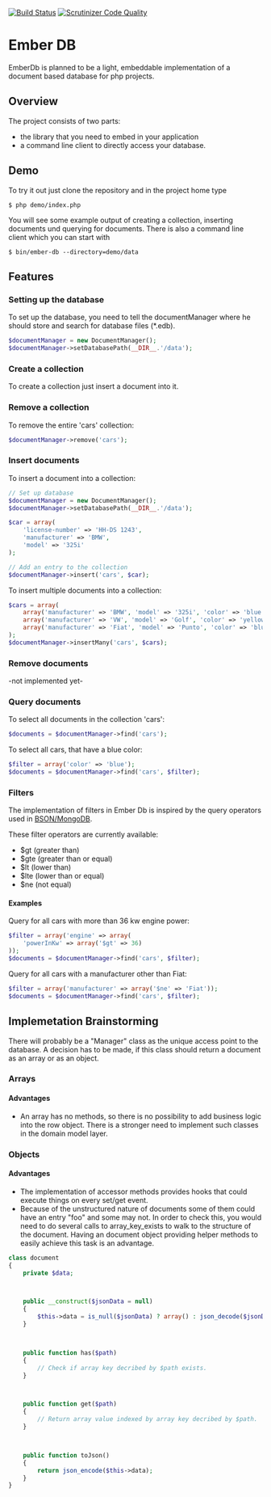 [![Build Status](https://scrutinizer-ci.com/g/alexanderduring/php-ember-db/badges/build.png?b=master)](https://scrutinizer-ci.com/g/alexanderduring/php-ember-db/build-status/master) [![Scrutinizer Code Quality](https://scrutinizer-ci.com/g/alexanderduring/php-ember-db/badges/quality-score.png?b=master)](https://scrutinizer-ci.com/g/alexanderduring/php-ember-db/?branch=master)

# Ember DB


EmberDb is planned to be a light, embeddable implementation of a document based database
for php projects. 

## Overview

The project consists of two parts:

- the library that you need to embed in your application
- a command line client to directly access your database.

## Demo

To try it out just clone the repository and in the project home type

```
$ php demo/index.php
```

You will see some example output of creating a collection, inserting documents und querying for documents.
There is also a command line client which you can start with

```
$ bin/ember-db --directory=demo/data
```

## Features

### Setting up the database

To set up the database, you need to tell the documentManager where he should store and search for database files (*.edb).

```php
$documentManager = new DocumentManager();
$documentManager->setDatabasePath(__DIR__.'/data');
```

### Create a collection

To create a collection just insert a document into it.

### Remove a collection

To remove the entire 'cars' collection:

```php
$documentManager->remove('cars');
```

### Insert documents

To insert a document into a collection:

```php
// Set up database
$documentManager = new DocumentManager();
$documentManager->setDatabasePath(__DIR__.'/data');

$car = array(
    'license-number' => 'HH-DS 1243',
    'manufacturer' => 'BMW',
    'model' => '325i'
);

// Add an entry to the collection
$documentManager->insert('cars', $car);
```

To insert multiple documents into a collection:

```php
$cars = array(
    array('manufacturer' => 'BMW', 'model' => '325i', 'color' => 'blue'),
    array('manufacturer' => 'VW', 'model' => 'Golf', 'color' => 'yellow'),
    array('manufacturer' => 'Fiat', 'model' => 'Punto', 'color' => 'blue')
);
$documentManager->insertMany('cars', $cars);
```
### Remove documents

-not implemented yet-

### Query documents

To select all documents in the collection 'cars':

```php
$documents = $documentManager->find('cars');
```

To select all cars, that have a blue color:

```php
$filter = array('color' => 'blue');
$documents = $documentManager->find('cars', $filter);
```

### Filters

The implementation of filters in Ember Db is inspired by the query operators used in [BSON/MongoDB](https://docs.mongodb.com/).

These filter operators are currently available:

- $gt (greater than)
- $gte (greater than or equal)
- $lt (lower than)
- $lte (lower than or equal)
- $ne (not equal)


#### Examples

Query for all cars with more than 36 kw engine power:

```php
$filter = array('engine' => array(
    'powerInKw' => array('$gt' => 36)
));
$documents = $documentManager->find('cars', $filter);
```

Query for all cars with a manufacturer other than Fiat:

```php
$filter = array('manufacturer' => array('$ne' => 'Fiat'));
$documents = $documentManager->find('cars', $filter);
```


## Implemetation Brainstorming

There will probably be a "Manager" class as the unique access point to the database.
A decision has to be made, if this class should return a document as an array or 
as an object.



### Arrays

#### Advantages

  - An array has no methods, so there is no possibility to add business logic into the row object.
    There is a stronger need to implement such classes in the domain model layer.

### Objects

#### Advantages

  - The implementation of accessor methods provides hooks that could execute things on every set/get event.
  - Because of the unstructured nature of documents some of them could have an entry "foo" and some may not.
    In order to check this, you would need to do several calls to array_key_exists to walk to the structure
    of the document. Having an document object providing helper methods to easily achieve this task is an 
    advantage.

```php
class document
{
    private $data;



    public __construct($jsonData = null)
    {
        $this->data = is_null($jsonData) ? array() : json_decode($jsonData, true);
    }



    public function has($path)
    {
        // Check if array key decribed by $path exists.
    }



    public function get($path)
    {
        // Return array value indexed by array key decribed by $path.
    }



    public function toJson()
    {
        return json_encode($this->data);
    }
}
```

